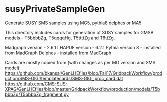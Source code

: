 # susyPrivateSampleGen
Generate SUSY SMS samples using MG5, pythia8 delphes or MA5

This directory includes cards for generation of SUSY samples for GMSB models - T5bbbbZg, T5qqqqHg, T5ttttZg and T6ttZg.

Madgraph version - 2.6.1
LHAPDF version - 6.2.1
Pythia version 8 - installed from MadGraph
Delphes - installed from MadGraph

Cards are moslty copied from (with changes as per MG version and SMS model):
https://github.com/bkansal/GenLHEfiles/blob/Fall17/GridpackWorkflow/production/SMS-GlGl/templatecards/SMS-GlGl_proc_card.dat
https://github.com/CMS-SUS-XPAG/GenLHEfiles/blob/master/GridpackWorkflow/production/models/T5bbbbZg/T5bbbbZg_fragment.py